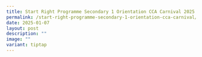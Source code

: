 ```yaml
---
title: Start Right Programme Secondary 1 Orientation CCA Carnival 2025
permalink: /start-right-programme-secondary-1-orientation-cca-carnival/
date: 2025-01-07
layout: post
description: ""
image: ""
variant: tiptap
---
```

